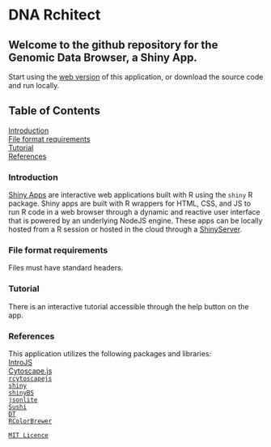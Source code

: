 # DNA Rchitect

## Welcome to the github repository for the Genomic Data Browser, a Shiny App. 
Start using the [web version](https://simongray.shinyapps.io/HiCViz_Shiny_App_Release/) of this application, or download the source code and run locally. 

## Table of Contents
[Introduction](#introduction)<br>
[File format requirements](#file-format-requirements)<br>
[Tutorial](#tutorial)<br>
[References](#references)<br>

### Introduction
[Shiny Apps](https://shiny.rstudio.com/) are interactive web applications built with R using the `shiny` R package. Shiny apps are built with R wrappers for HTML, CSS, and JS to run R code in a web browser through a dynamic and reactive user interface that is powered by an underlying NodeJS engine. These apps can be locally hosted from a R session or hosted in the cloud through a [ShinyServer](http://www.shinyapps.io/).

### File format requirements
Files must have standard headers.

### Tutorial
There is an interactive tutorial accessible through the help button on the app.

### References
This application utilizes the following packages and libraries:<br>
[IntroJS](https://introjs.com/)<br> 
[Cytoscape.js](http://js.cytoscape.org/)<br>
[`rcytoscapejs`](https://github.com/cytoscape/r-cytoscape.js)<br>
[`shiny`](https://cran.r-project.org/web/packages/shiny/index.html)<br>
[`shinyBS`](https://cran.r-project.org/web/packages/shinyBS/index.html)<br>
[`jsonlite`](https://cran.r-project.org/web/packages/jsonlite/index.html)<br>
[`Sushi`](https://bioconductor.org/packages/release/bioc/html/Sushi.html)<br>
[`DT`](https://cran.r-project.org/web/packages/DT/index.html)<br>
[`RColorBrewer`](https://cran.r-project.org/web/packages/RColorBrewer/index.html)<br>

[`MIT Licence`](https://opensource.org/licenses/MIT)<br>
